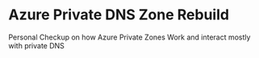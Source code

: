 # Azure Private DNS Zone Rebuild
Personal Checkup on how Azure Private Zones Work and interact mostly with private DNS
